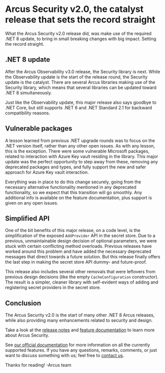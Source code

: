# Arcus Security v2.0, the catalyst release that sets the record straight
What the Arcus Security v2.0 release did, was make use of the required .NET 8 update, to bring in small breaking changes with big impact. Setting the record straight.

## .NET 8 update
After the Arcus Observability v3.0 release, the Security library is next. While the Observability update is the start of the release round, the Security update is the catalyst. There are several Arcus libraries making use of the Security library, which means that several libraries can be updated toward .NET 8 simultaneously.

Just like the Observability update, this major release also says goodbye to .NET Core, but still supports .NET 6 and .NET Standard 2.1 for backward compatibility reasons.

## Vulnerable packages
A lesson learned from previous .NET upgrade rounds was to focus on the .NET version itself, rather than any other open issues. As with any lesson, this is the exception. There were some vulnerable Microsoft packages, related to interaction with Azure Key vault residing in the library. This major update was the perfect opportunity to step away from these, removing any deprecated packages and types, and fully support the new and safer approach for Azure Key vault interaction.

Everything was in place to do this change securely, going from the necessary alternative functionality mentioned in any deprecated functionality, so we expect that this transition will go smoothly. Any additional info is available on the feature documentation, plus support is given on any open issues. 

## Simplified API
One of the bit benefits of this major release, on a code level, is the simplification of the exposed `AddProvider` API in the secret store. Due to a previous, unmaintainable design decision of optional parameters, we were stuck with certain conflicting method overloads. Previous releases have worked around this problem and have added the necessary deprecated messages that direct towards a future solution. But this release finally offers the last step in making the secret store API dummy- and future-proof.

This release also includes several other removals that were leftovers from previous design decisions (like the empty `CacheConfiguration` constructor). The result is a simpler, cleaner library with self-evident ways of adding and registering secret providers in the secret store.

## Conclusion
The Arcus Security v2.0 is the start of many other .NET 8 Arcus releases, while also providing many enhancements related to security and design.

Take a look at the [release notes](https://github.com/arcus-azure/arcus.security/releases/tag/v2.0.0) and [feature documentation](https://security.arcus-azure.net/) to learn more about Arcus Security.

See [our official documentation](https://security.arcus-azure.net/) for more information on all the currently supported features.
If you have any questions, remarks, comments, or just want to discuss something with us; feel free to [contact us](https://github.com/arcus-azure/arcus.security/issues/new/choose).

Thanks for reading!
-Arcus team